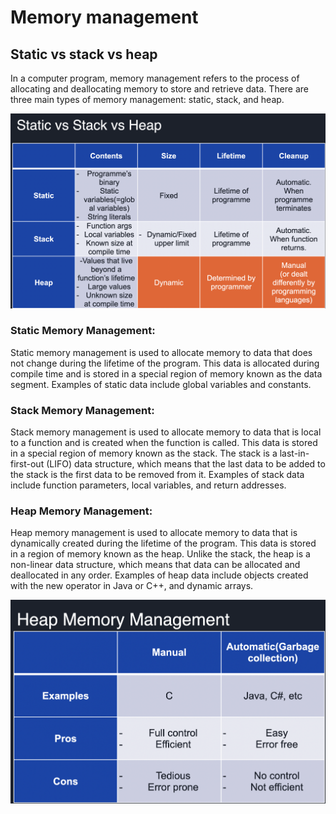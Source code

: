 # Memory management
## Static vs stack vs heap
In a computer program, memory management refers to the process of allocating and deallocating memory to store and retrieve data. There are three main types of memory management: static, stack, and heap.

![static_stack_heap](static_stack_heap.png)

### Static Memory Management:
Static memory management is used to allocate memory to data that does not change during the lifetime of the program. This data is allocated during compile time and is stored in a special region of memory known as the data segment. Examples of static data include global variables and constants.

### Stack Memory Management:
Stack memory management is used to allocate memory to data that is local to a function and is created when the function is called. This data is stored in a special region of memory known as the stack. The stack is a last-in-first-out (LIFO) data structure, which means that the last data to be added to the stack is the first data to be removed from it. Examples of stack data include function parameters, local variables, and return addresses.

### Heap Memory Management:
Heap memory management is used to allocate memory to data that is dynamically created during the lifetime of the program. This data is stored in a region of memory known as the heap. Unlike the stack, the heap is a non-linear data structure, which means that data can be allocated and deallocated in any order. Examples of heap data include objects created with the new operator in Java or C++, and dynamic arrays.

![heap](heap.png)

